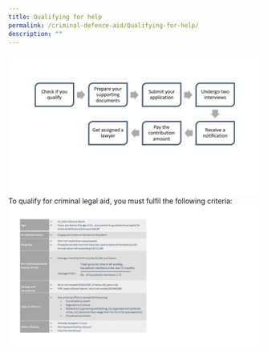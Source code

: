 ```yaml
---
title: Qualifying for help
permalink: /criminal-defence-aid/Qualifying-for-help/
description: ""
---
```

![](/images/Presentation1.png)
To qualify for criminal legal aid, you must fulfil the following criteria:
 ![](/images/table.png)